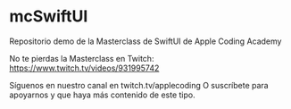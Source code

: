 # mcSwiftUI
Repositorio demo de la Masterclass de SwiftUI de Apple Coding Academy

No te pierdas la Masterclass en Twitch:
https://www.twitch.tv/videos/931995742

Síguenos en nuestro canal en twitch.tv/applecoding
O suscríbete para apoyarnos y que haya más contenido de este tipo.
